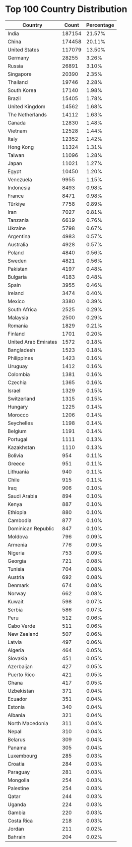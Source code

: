 # Top 100 Country Distribution
| Country | Count | Percentage |
|----|----|----|
| India | 187154 | 21.57% |
| China | 174458 | 20.11% |
| United States | 117079 | 13.50% |
| Germany | 28255 | 3.26% |
| Russia | 26891 | 3.10% |
| Singapore | 20390 | 2.35% |
| Thailand | 19746 | 2.28% |
| South Korea | 17140 | 1.98% |
| Brazil | 15405 | 1.78% |
| United Kingdom | 14562 | 1.68% |
| The Netherlands | 14112 | 1.63% |
| Canada | 12830 | 1.48% |
| Vietnam | 12528 | 1.44% |
| Italy | 12352 | 1.42% |
| Hong Kong | 11324 | 1.31% |
| Taiwan | 11096 | 1.28% |
| Japan | 11021 | 1.27% |
| Egypt | 10450 | 1.20% |
| Venezuela | 9955 | 1.15% |
| Indonesia | 8493 | 0.98% |
| France | 8471 | 0.98% |
| Türkiye | 7758 | 0.89% |
| Iran | 7027 | 0.81% |
| Tanzania | 6619 | 0.76% |
| Ukraine | 5798 | 0.67% |
| Argentina | 4983 | 0.57% |
| Australia | 4928 | 0.57% |
| Poland | 4840 | 0.56% |
| Sweden | 4821 | 0.56% |
| Pakistan | 4197 | 0.48% |
| Bulgaria | 4183 | 0.48% |
| Spain | 3955 | 0.46% |
| Ireland | 3474 | 0.40% |
| Mexico | 3380 | 0.39% |
| South Africa | 2525 | 0.29% |
| Malaysia | 2500 | 0.29% |
| Romania | 1829 | 0.21% |
| Finland | 1701 | 0.20% |
| United Arab Emirates | 1572 | 0.18% |
| Bangladesh | 1523 | 0.18% |
| Philippines | 1423 | 0.16% |
| Uruguay | 1412 | 0.16% |
| Colombia | 1381 | 0.16% |
| Czechia | 1365 | 0.16% |
| Israel | 1329 | 0.15% |
| Switzerland | 1315 | 0.15% |
| Hungary | 1225 | 0.14% |
| Morocco | 1206 | 0.14% |
| Seychelles | 1198 | 0.14% |
| Belgium | 1191 | 0.14% |
| Portugal | 1111 | 0.13% |
| Kazakhstan | 1110 | 0.13% |
| Bolivia | 954 | 0.11% |
| Greece | 951 | 0.11% |
| Lithuania | 940 | 0.11% |
| Chile | 915 | 0.11% |
| Iraq | 906 | 0.10% |
| Saudi Arabia | 894 | 0.10% |
| Kenya | 887 | 0.10% |
| Ethiopia | 880 | 0.10% |
| Cambodia | 877 | 0.10% |
| Dominican Republic | 847 | 0.10% |
| Moldova | 796 | 0.09% |
| Armenia | 776 | 0.09% |
| Nigeria | 753 | 0.09% |
| Georgia | 721 | 0.08% |
| Tunisia | 704 | 0.08% |
| Austria | 692 | 0.08% |
| Denmark | 674 | 0.08% |
| Norway | 662 | 0.08% |
| Kuwait | 598 | 0.07% |
| Serbia | 586 | 0.07% |
| Peru | 512 | 0.06% |
| Cabo Verde | 511 | 0.06% |
| New Zealand | 507 | 0.06% |
| Latvia | 497 | 0.06% |
| Algeria | 464 | 0.05% |
| Slovakia | 451 | 0.05% |
| Azerbaijan | 427 | 0.05% |
| Puerto Rico | 421 | 0.05% |
| Ghana | 417 | 0.05% |
| Uzbekistan | 371 | 0.04% |
| Ecuador | 351 | 0.04% |
| Estonia | 340 | 0.04% |
| Albania | 321 | 0.04% |
| North Macedonia | 311 | 0.04% |
| Nepal | 310 | 0.04% |
| Belarus | 309 | 0.04% |
| Panama | 305 | 0.04% |
| Luxembourg | 285 | 0.03% |
| Croatia | 284 | 0.03% |
| Paraguay | 281 | 0.03% |
| Mongolia | 254 | 0.03% |
| Palestine | 254 | 0.03% |
| Qatar | 244 | 0.03% |
| Uganda | 224 | 0.03% |
| Gambia | 220 | 0.03% |
| Costa Rica | 218 | 0.03% |
| Jordan | 211 | 0.02% |
| Bahrain | 204 | 0.02% |

